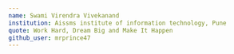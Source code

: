 ```yaml
---
name: Swami Virendra Vivekanand
institution: Aissms institute of information technology, Pune
quote: Work Hard, Dream Big and Make It Happen
github_user: mrprince47
---
```

